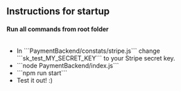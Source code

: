 <h2>Instructions for startup</h2>
<h4>Run all commands from root folder</h4>

  ```npm install
  ```
 <ul>
  <li>In ```PaymentBackend/constats/stripe.js``` change ```sk_test_MY_SECRET_KEY``` to your Stripe secret key.
  <li>```node PaymentBackend/index.js```</li>
  <li>```npm run start```</li>
  <li>Test it out! :)</li>
</ul>
